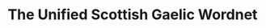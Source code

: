 ---
schema: default
title: The Unified Scottish Gaelic Wordnet
organization: DataScientia Foundation
notes: >-
  This wordnet for the Scottish Gaelic language was created in a larger part
  (60%) as an original wordnet translation project, and in a smaller part (40%)
  from WIktionary data. The resource contains about 15k word senses, about 600
  Scottish Gaelic lexical gaps, and about 60 English lexical gaps.
resources:
  - name: The Unified Scottish Gaelic Wordnet resource
    url: 'http://ukc.disi.unitn.it/index.php/gaelic/'
    format: tsv
    license: https://creativecommons.org/licenses/by-sa/3.0/
    last_updated: January 23, 2022 
    created: January 23, 2022
    size: 266000
    release_date: 2022-01-23 22:28 CET 
    distribution_document: ''
    language: Scottish Gaelic
category:
  - Raw Monolingual Datasets
maintainer: Gábor Bella
maintainer_email: mr.gabor.bella@gmail.com
tags: ''
provenance: ''
version: ''
dataset_level: Language Level (L1-2)
dataset_access: Open Access
dataset_description: 'http://ukc.disi.unitn.it/index.php/gaelic/'
landing_page: 'http://ukc.disi.unitn.it/index.php/gaelic/'
---